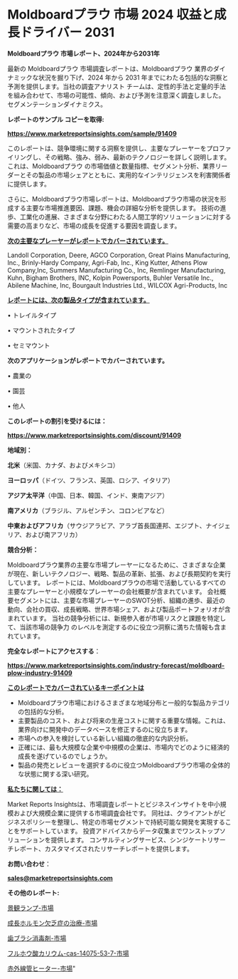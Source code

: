 # Moldboardプラウ 市場 2024 収益と成長ドライバー 2031

<strong>Moldboardプラウ 市場レポート、2024年から2031年</strong>

最新の Moldboardプラウ 市場調査レポートは、Moldboardプラウ 業界のダイナミックな状況を掘り下げ、2024 年から 2031 年までにわたる包括的な洞察と予測を提供します。当社の調査アナリスト チームは、定性的手法と定量的手法を組み合わせて、市場の可能性、傾向、および予測を注意深く調査しました。 セグメンテーションダイナミクス。



<strong>レポートのサンプル コピーを取得:</strong> <a href=https://www.marketreportsinsights.com/sample/91409>

<strong><u>https://www.marketreportsinsights.com/sample/91409</u></strong></a>

このレポートは、競争環境に関する洞察を提供し、主要なプレーヤーをプロファイリングし、その戦略、強み、弱み、最新のテクノロジーを詳しく説明します。 これは、Moldboardプラウ の市場価値と数量指標、セグメント分析、業界リーダーとその製品の市場シェアとともに、実用的なインテリジェンスを利害関係者に提供します。

さらに、Moldboardプラウ市場レポートは、Moldboardプラウ市場の状況を形成する主要な市場推進要因、課題、機会の詳細な分析を提供します。 技術の進歩、工業化の進展、さまざまな分野にわたる人間工学的ソリューションに対する需要の高まりなど、市場の成長を促進する要因を調査します。



<strong><u>次の主要なプレーヤーがレポートでカバーされています。</u></strong>

Landoll Corporation, Deere, AGCO Corporation, Great Plains Manufacturing, Inc., Brinly-Hardy Company, Agri-Fab, Inc., King Kutter, Athens Plow Company,Inc, Summers Manufacturing Co., Inc, Remlinger Manufacturing, Kuhn, Bigham Brothers, INC, Kolpin Powersports, Buhler Versatile Inc., Abilene Machine, Inc, Bourgault Industries Ltd., WILCOX Agri-Products, Inc



<strong><u><b>レポートには、次の製品タイプが含まれています。</b></u></strong>

• トレイルタイプ

• マウントされたタイプ

• セミマウント



<strong><b>次のアプリケーションがレポートでカバーされています。</b></strong>

• 農業の

• 園芸

• 他人



<strong><b>このレポートの割引を受けるには：</b></strong><a href=https://www.marketreportsinsights.com/discount/91409>

<strong><u>https://www.marketreportsinsights.com/discount/91409</u></strong></a>



<strong>地域別：</strong>



<strong>北米</strong>（米国、カナダ、およびメキシコ）



<strong>ヨーロッパ</strong>（ドイツ、フランス、英国、ロシア、イタリア）



<strong>アジア太平洋</strong>（中国、日本、韓国、インド、東南アジア）



<strong>南アメリカ</strong>（ブラジル、アルゼンチン、コロンビアなど）



<strong>中東およびアフリカ</strong>（サウジアラビア、アラブ首長国連邦、エジプト、ナイジェリア、および南アフリカ）



<strong>競合分析：</strong>

Moldboardプラウ業界の主要な市場プレーヤーになるために、さまざまな企業が現在、新しいテクノロジー、戦略、製品の革新、拡張、および長期契約を実行しています。 レポートには、Moldboardプラウの市場で活動しているすべての主要なプレーヤーと小規模なプレーヤーの会社概要が含まれています。 会社概要セグメントには、主要な市場プレーヤーのSWOT分析、組織の進歩、最近の動向、会社の買収、成長戦略、世界市場シェア、および製品ポートフォリオが含まれています。 当社の競争分析には、新規参入者が市場リスクと課題を特定して、当該市場の競争力 のレベルを測定するのに役立つ洞察に満ちた情報も含まれています。



<strong>完全なレポートにアクセスする</strong>：

<a href=https://www.marketreportsinsights.com/industry-forecast/moldboard-plow-industry-91409>

<strong><u>https://www.marketreportsinsights.com/industry-forecast/moldboard-plow-industry-91409</u></strong></a>



<strong><u><b>このレポートでカバーされているキーポイントは</b></u></strong>
<ul>
  <li>Moldboardプラウ市場におけるさまざまな地域分布と一般的な製品カテゴリの包括的な分析。</li>
  <li>主要製品のコスト、および将来の生産コストに関する重要な情報。これは、業界向けに開発中のデータベースを修正するのに役立ちます。</li>
  <li>市場への参入を検討している新しい組織の徹底的な内訳分析。</li>
  <li>正確には、最も大規模な企業や中規模の企業は、市場内でどのように経済的成長を遂げているのでしょうか。</li>
  <li>製品の発売とレビューを選択するのに役立つMoldboardプラウ市場の全体的な状態に関する深い研究。</li>
</ul>


<strong><u><b>私たちに関しては：</b></u></strong>

Market Reports Insightsは、市場調査レポートとビジネスインサイトを中小規模および大規模企業に提供する市場調査会社です。 同社は、クライアントがビジネスポリシーを整理し、特定の市場セグメントで持続可能な開発を実現することをサポートしています。 投資アドバイスからデータ収集までワンストップソリューションを提供します。 コンサルティングサービス、シンジケートリサーチレポート、カスタマイズされたリサーチレポートを提供します。



<strong><b>お問い合わせ</b></strong>：

<a href=mailto:sales@marketreportsinsights.com>

<strong><u>sales@marketreportsinsights.com</u></strong></a>



<strong>その他のレポート:</strong>

<a href=https://www.linkedin.com/pulse/景観ランプ-市場-2023-最新の-cagr-および成長分析-2030-mtcpf/>景観ランプ-市場</a>

<a href=https://www.linkedin.com/pulse/成長ホルモン欠乏症の治療-市場-2023-競争分析と事業成長-2030-azlrf/>成長ホルモン欠乏症の治療-市場</a>

<a href=https://www.linkedin.com/pulse/歯ブラシ消毒剤-市場-2023-推進要因と成長機会-2030-consumer-connection-collective-360-dbi5f/>歯ブラシ消毒剤-市場</a>

<a href=https://www.linkedin.com/pulse/フルホウ酸カリウム-cas-14075-53-7-市場-2023-swot-bqojf/>フルホウ酸カリウム-cas-14075-53-7-市場</a>

<a href=https://www.linkedin.com/pulse/赤外線管ヒーター-市場-2023-競争分析と事業成長-2030-pr-news-hub-zuzgf/>赤外線管ヒーター-市場</a>"
